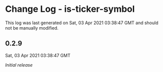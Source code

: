 # Change Log - is-ticker-symbol

This log was last generated on Sat, 03 Apr 2021 03:38:47 GMT and should not be manually modified.

## 0.2.9
Sat, 03 Apr 2021 03:38:47 GMT

_Initial release_

